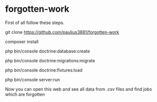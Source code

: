 # forgotten-work
First of all follow these steps.

git clone https://github.com/paulius3881/forgotten-work

composer install

php bin/console doctrine:database:create

php bin/console doctrine:migrations:migrate

php bin/console doctrine:fixtures:load

php bin/console server:run

Now you can open this web and see all data from .csv files and find jobs which are forgotten

